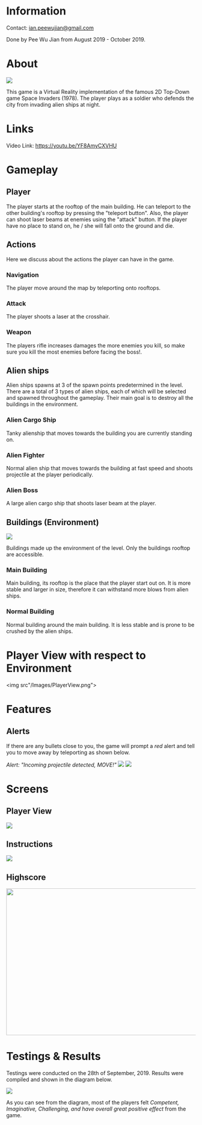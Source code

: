 # Information

Contact: ian.peewujian@gmail.com

Done by Pee Wu Jian from August 2019 - October 2019.

# About

<img src="/Images/MainMenu.jpg">

This game is a Virtual Reality implementation of the famous 2D Top-Down game Space Invaders (1978). The player plays as a soldier who defends the city from invading alien ships at night.

# Links

Video Link: https://youtu.be/YF8AmyCXVHU

# Gameplay

## Player

The player starts at the rooftop of the main building. He can teleport to the other building's rooftop by pressing the "teleport button". Also, the player can shoot laser beams at enemies using the "attack" button. If the player have no place to stand on, he / she will fall onto the ground and die. 

## Actions

Here we discuss about the actions the player can have in the game.

### Navigation

The player move around the map by teleporting onto rooftops.

### Attack

The player shoots a laser at the crosshair.

### Weapon

The players rifle increases damages the more enemies you kill, so make sure you kill the most enemies before facing the boss!.

## Alien ships

Alien ships spawns at 3 of the spawn points predetermined in the level. There are a total of 3 types of alien ships, each of which will be selected and spawned throughout the gameplay. Their main goal is to destroy all the buildings in the environment.

### Alien Cargo Ship

Tanky alienship that moves towards the building you are currently standing on.

### Alien Fighter

Normal alien ship that moves towards the building at fast speed and shoots projectile at the player periodically.

### Alien Boss

A large alien cargo ship that shoots laser beam at the player.

## Buildings (Environment)

<img src="/Images/LevelPerspective.png">

Buildings made up the environment of the level. Only the buildings rooftop are accessible.

### Main Building

Main building, its rooftop is the place that the player start out on. It is more stable and larger in size, therefore it can withstand more blows from alien ships.

### Normal Building
 
Normal building around the main building. It is less stable and is prone to be crushed by the alien ships.

# Player View with respect to Environment
<img src"/Images/PlayerView.png">

# Features

## Alerts

If there are any bullets close to you, the game will prompt a *red* alert and tell you to move away by teleporting as shown below.

*Alert: "Incoming projectile detected, MOVE!"*
<img src="/Images/Alert_1.jpg">
<img src="/Images/Alert_2.jpg">

# Screens
          
## Player View
<img src="/Images/PlayerView.jpg">
          
## Instructions
<img src="/Images/Instructions.jpg">
          
## Highscore
<img src="/Images/Highscore.jpg" width=800 height=390>

# Testings & Results
Testings were conducted on the 28th of September, 2019. Results were compiled and shown in the diagram below.

<img src="Images/GEQ.PNG">

As you can see from the diagram, most of the players felt *Competent, Imaginative,  Challenging,  and have overall great positive effect* from the game.
